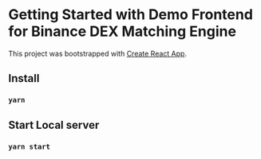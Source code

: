 # Getting Started with Demo Frontend for Binance DEX Matching Engine

This project was bootstrapped with [Create React App](https://github.com/facebook/create-react-app).

## Install

### `yarn`

## Start Local server

### `yarn start`


